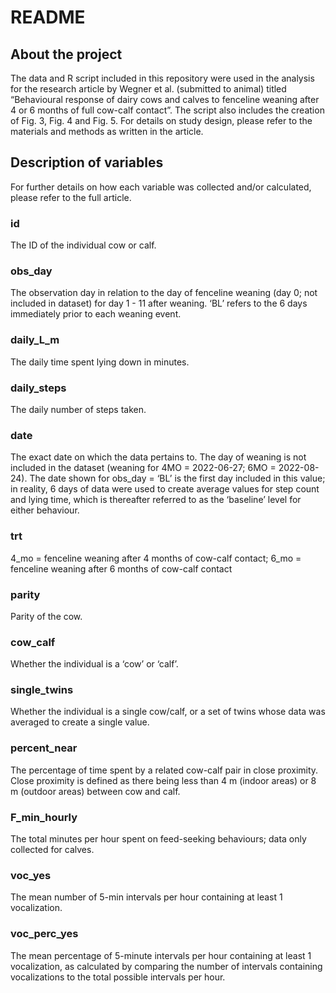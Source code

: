 README
================

## About the project

The data and R script included in this repository were used in the
analysis for the research article by Wegner et al. (submitted to animal)
titled “Behavioural response of dairy cows and calves to fenceline
weaning after 4 or 6 months of full cow-calf contact”. The script also
includes the creation of Fig. 3, Fig. 4 and Fig. 5. For details on study
design, please refer to the materials and methods as written in the
article.

## Description of variables

For further details on how each variable was collected and/or
calculated, please refer to the full article.

### id

The ID of the individual cow or calf.

### obs_day

The observation day in relation to the day of fenceline weaning (day 0;
not included in dataset) for day 1 - 11 after weaning. ‘BL’ refers to
the 6 days immediately prior to each weaning event.

### daily_L\_m

The daily time spent lying down in minutes.

### daily_steps

The daily number of steps taken.

### date

The exact date on which the data pertains to. The day of weaning is not
included in the dataset (weaning for 4MO = 2022-06-27; 6MO =
2022-08-24). The date shown for obs_day = ‘BL’ is the first day included
in this value; in reality, 6 days of data were used to create average
values for step count and lying time, which is thereafter referred to as
the ‘baseline’ level for either behaviour.

### trt

4_mo = fenceline weaning after 4 months of cow-calf contact; 6_mo =
fenceline weaning after 6 months of cow-calf contact

### parity

Parity of the cow.

### cow_calf

Whether the individual is a ‘cow’ or ‘calf’.

### single_twins

Whether the individual is a single cow/calf, or a set of twins whose
data was averaged to create a single value.

### percent_near

The percentage of time spent by a related cow-calf pair in close
proximity. Close proximity is defined as there being less than 4 m
(indoor areas) or 8 m (outdoor areas) between cow and calf.

### F_min_hourly

The total minutes per hour spent on feed-seeking behaviours; data only
collected for calves.

### voc_yes

The mean number of 5-min intervals per hour containing at least 1
vocalization.

### voc_perc_yes

The mean percentage of 5-minute intervals per hour containing at least 1
vocalization, as calculated by comparing the number of intervals
containing vocalizations to the total possible intervals per hour.
